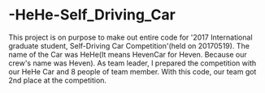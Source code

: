 # -HeHe-Self_Driving_Car
This project is on purpose to make out entire code for '2017 International graduate student, Self-Driving Car Competition'(held on 20170519). 
The name of the Car was HeHe(It means HevenCar for Heven. Because our crew's name was Heven).
As team leader, I prepared the competition with our HeHe Car and 8 people of team member. 
With this code, our team got 2nd place at the competition.
